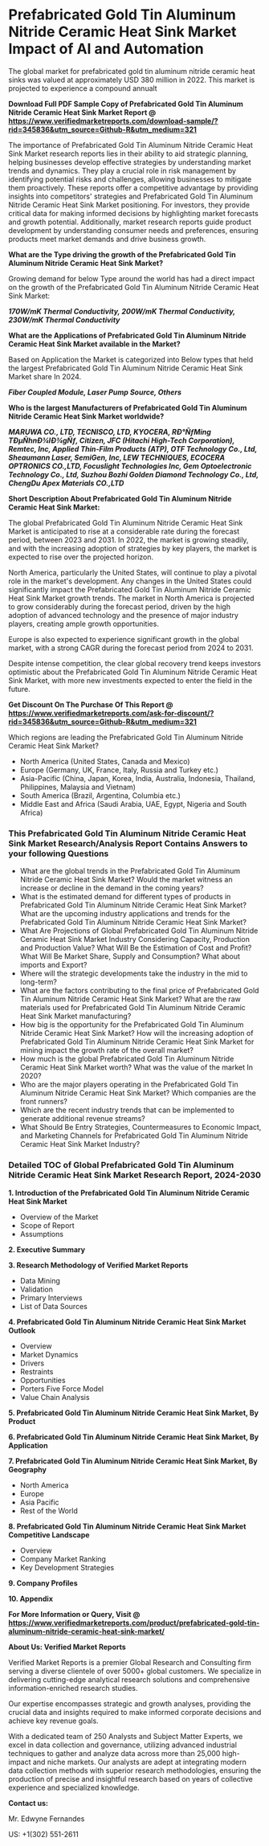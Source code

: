 <meta name="title" content="Global Prefabricated Gold Tin Aluminum Nitride Ceramic Heat Sink Market Impact of AI and Automation"><meta name="description" content="The global market for prefabricated gold tin aluminum nitride ceramic heat sinks was valued at approximately USD 380 million in 2022. This market is projected to exper"><meta name="title" content="Prefabricated Gold Tin Aluminum Nitride Ceramic Heat Sink Market Size, Share, Scope, Trends, Growth, Opportunities, Analysis, Forecast"><h1>Prefabricated Gold Tin Aluminum Nitride Ceramic Heat Sink Market Impact of AI and Automation</h1><p>The global market for prefabricated gold tin aluminum nitride ceramic heat sinks was valued at approximately USD 380 million in 2022. This market is projected to experience a compound annualt</p><p id="" class=""><strong>Download Full PDF Sample Copy of Prefabricated Gold Tin Aluminum Nitride Ceramic Heat Sink Market Report @ <a href="https://www.verifiedmarketreports.com/download-sample/?rid=345836&utm_source=Github-R&utm_medium=321" target="_blank">https://www.verifiedmarketreports.com/download-sample/?rid=345836&utm_source=Github-R&utm_medium=321</a></strong></p><p>The importance of&nbsp;Prefabricated Gold Tin Aluminum Nitride Ceramic Heat Sink Market research reports lies in their ability to aid strategic planning, helping businesses develop effective strategies by understanding market trends and dynamics. They play a crucial role in risk management by identifying potential risks and challenges, allowing businesses to mitigate them proactively. These reports offer a competitive advantage by providing insights into competitors' strategies and Prefabricated Gold Tin Aluminum Nitride Ceramic Heat Sink Market positioning. For investors, they provide critical data for making informed decisions by highlighting market forecasts and growth potential. Additionally, market research reports guide product development by understanding consumer needs and preferences, ensuring products meet market demands and drive business growth.</p><p><strong>What are the&nbsp;Type driving the growth of the Prefabricated Gold Tin Aluminum Nitride Ceramic Heat Sink Market?</strong></p><p id="" class="">Growing demand for below Type around the world has had a direct impact on the growth of the Prefabricated Gold Tin Aluminum Nitride Ceramic Heat Sink Market:</p><em><strong>170W/mK Thermal Conductivity, 200W/mK Thermal Conductivity, 230W/mK Thermal Conductivity</strong></em></p><strong>What are the&nbsp;Applications&nbsp;of Prefabricated Gold Tin Aluminum Nitride Ceramic Heat Sink Market available in the Market?</strong></p><p id="" class="">Based on Application the Market is categorized into Below types that held the largest Prefabricated Gold Tin Aluminum Nitride Ceramic Heat Sink Market share In 2024.</p><em><strong>Fiber Coupled Module, Laser Pump Source, Others</strong></em></p><strong>Who is the largest Manufacturers of Prefabricated Gold Tin Aluminum Nitride Ceramic Heat Sink Market worldwide?</strong></p><p><em><strong>MARUWA CO., LTD, TECNISCO, LTD, KYOCERA, RÐ°ÑƒMing TÐµÑhnÐ¾lÐ¾gÑƒ, Citizen, JFC (Hitachi High-Tech Corporation), Remtec, Inc, Applied Thin-Film Products (ATP), OTF Technology Co., Ltd, Sheaumann Laser, SemiGen, Inc, LEW TECHNIQUES, ECOCERA OPTRONICS CO.,LTD, Focuslight Technologies Inc, Gem Optoelectronic Technology Co., Ltd, Suzhou Bozhi Golden Diamond Technology Co., Ltd, ChengDu Apex Materials CO.,LTD</strong></em></p><p id="" class=""><strong>Short Description About Prefabricated Gold Tin Aluminum Nitride Ceramic Heat Sink Market:</strong></p><p>The global Prefabricated Gold Tin Aluminum Nitride Ceramic Heat Sink Market is anticipated to rise at a considerable rate during the forecast period, between 2023 and 2031. In 2022, the market is growing steadily, and with the increasing adoption of strategies by key players, the market is expected to rise over the projected horizon.</p><p>North America, particularly the United States, will continue to play a pivotal role in the market's development. Any changes in the United States could significantly impact the Prefabricated Gold Tin Aluminum Nitride Ceramic Heat Sink Market growth trends. The market in North America is projected to grow considerably during the forecast period, driven by the high adoption of advanced technology and the presence of major industry players, creating ample growth opportunities.</p><p>Europe is also expected to experience significant growth in the global market, with a strong CAGR during the forecast period from 2024 to 2031.</p><p>Despite intense competition, the clear global recovery trend keeps investors optimistic about the Prefabricated Gold Tin Aluminum Nitride Ceramic Heat Sink Market, with more new investments expected to enter the field in the future.</p><p id="" class=""><strong>Get Discount On The Purchase Of This Report @ <a href="https://www.verifiedmarketreports.com/ask-for-discount/?rid=345836&utm_source=Github-R&utm_medium=321" target="_blank">https://www.verifiedmarketreports.com/ask-for-discount/?rid=345836&utm_source=Github-R&utm_medium=321</a></strong></p>Which regions are leading the Prefabricated Gold Tin Aluminum Nitride Ceramic Heat Sink Market?</p><ul><li>North America (United States, Canada and Mexico)</li><li>Europe (Germany, UK, France, Italy, Russia and Turkey etc.)</li><li>Asia-Pacific (China, Japan, Korea, India, Australia, Indonesia, Thailand, Philippines, Malaysia and Vietnam)</li><li>South America (Brazil, Argentina, Columbia etc.)</li><li>Middle East and Africa (Saudi Arabia, UAE, Egypt, Nigeria and South Africa)</li></ul><h3 id="" class="">This Prefabricated Gold Tin Aluminum Nitride Ceramic Heat Sink Market Research/Analysis Report Contains Answers to your following Questions</h3><ul><li>What are the global trends in the Prefabricated Gold Tin Aluminum Nitride Ceramic Heat Sink Market? Would the market witness an increase or decline in the demand in the coming years?</li><li>What is the estimated demand for different types of products in Prefabricated Gold Tin Aluminum Nitride Ceramic Heat Sink Market? What are the upcoming industry applications and trends for the Prefabricated Gold Tin Aluminum Nitride Ceramic Heat Sink Market?</li><li>What Are Projections of Global Prefabricated Gold Tin Aluminum Nitride Ceramic Heat Sink Market Industry Considering Capacity, Production and Production Value? What Will Be the Estimation of Cost and Profit? What Will Be Market Share, Supply and Consumption? What about imports and Export?</li><li>Where will the strategic developments take the industry in the mid to long-term?</li><li>What are the factors contributing to the final price of Prefabricated Gold Tin Aluminum Nitride Ceramic Heat Sink Market? What are the raw materials used for Prefabricated Gold Tin Aluminum Nitride Ceramic Heat Sink Market manufacturing?</li><li>How big is the opportunity for the Prefabricated Gold Tin Aluminum Nitride Ceramic Heat Sink Market? How will the increasing adoption of Prefabricated Gold Tin Aluminum Nitride Ceramic Heat Sink Market for mining impact the growth rate of the overall market?</li><li>How much is the global Prefabricated Gold Tin Aluminum Nitride Ceramic Heat Sink Market worth? What was the value of the market In 2020?</li><li>Who are the major players operating in the Prefabricated Gold Tin Aluminum Nitride Ceramic Heat Sink Market? Which companies are the front runners?</li><li>Which are the recent industry trends that can be implemented to generate additional revenue streams?</li><li>What Should Be Entry Strategies, Countermeasures to Economic Impact, and Marketing Channels for Prefabricated Gold Tin Aluminum Nitride Ceramic Heat Sink Market Industry?</li></ul><h3 id="" class="">Detailed TOC of Global Prefabricated Gold Tin Aluminum Nitride Ceramic Heat Sink Market Research Report, 2024-2030</h3><p id="" class=""><strong>1. Introduction of the Prefabricated Gold Tin Aluminum Nitride Ceramic Heat Sink Market</strong></p><ul><li>Overview of the Market</li><li>Scope of Report</li><li>Assumptions</li></ul><p id="" class=""><strong>2. Executive Summary</strong></p><p id="" class=""><strong>3. Research Methodology of Verified Market Reports</strong></p><ul><li>Data Mining</li><li>Validation</li><li>Primary Interviews</li><li>List of Data Sources</li></ul><p id="" class=""><strong>4. Prefabricated Gold Tin Aluminum Nitride Ceramic Heat Sink Market Outlook</strong></p><ul><li>Overview</li><li>Market Dynamics</li><li>Drivers</li><li>Restraints</li><li>Opportunities</li><li>Porters Five Force Model</li><li>Value Chain Analysis</li></ul><p id="" class=""><strong>5. Prefabricated Gold Tin Aluminum Nitride Ceramic Heat Sink Market, By Product</strong></p><p id="" class=""><strong>6. Prefabricated Gold Tin Aluminum Nitride Ceramic Heat Sink Market, By Application</strong></p><p id="" class=""><strong>7. Prefabricated Gold Tin Aluminum Nitride Ceramic Heat Sink Market, By Geography</strong></p><ul><li>North America</li><li>Europe</li><li>Asia Pacific</li><li>Rest of the World</li></ul><p id="" class=""><strong>8. Prefabricated Gold Tin Aluminum Nitride Ceramic Heat Sink Market Competitive Landscape</strong></p><ul><li>Overview</li><li>Company Market Ranking</li><li>Key Development Strategies</li></ul><p id="" class=""><strong>9. Company Profiles</strong></p><p id="" class=""><strong>10. Appendix</strong></p><p id="" class=""><strong>For More Information or Query, Visit @ <a href="https://www.verifiedmarketreports.com/product/prefabricated-gold-tin-aluminum-nitride-ceramic-heat-sink-market/" target="_blank">https://www.verifiedmarketreports.com/product/prefabricated-gold-tin-aluminum-nitride-ceramic-heat-sink-market/</a></strong></p><p id="" class=""><strong>About Us: Verified Market Reports</strong></p><p id="" class="">Verified Market Reports is a premier Global Research and Consulting firm serving a diverse clientele of over 5000+ global customers. We specialize in delivering cutting-edge analytical research solutions and comprehensive information-enriched research studies.</p><p id="" class="">Our expertise encompasses strategic and growth analyses, providing the crucial data and insights required to make informed corporate decisions and achieve key revenue goals.</p><p id="" class="">With a dedicated team of 250 Analysts and Subject Matter Experts, we excel in data collection and governance, utilizing advanced industrial techniques to gather and analyze data across more than 25,000 high-impact and niche markets. Our analysts are adept at integrating modern data collection methods with superior research methodologies, ensuring the production of precise and insightful research based on years of collective experience and specialized knowledge.</p><p id="" class=""><strong>Contact us:</strong></p><p id="" class="">Mr. Edwyne Fernandes</p><p id="" class="">US: +1(302) 551-2611</p>